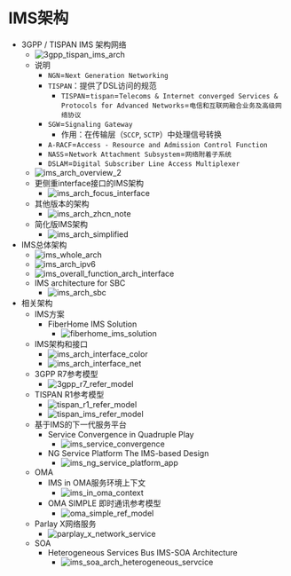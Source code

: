 # IMS架构

* 3GPP / TISPAN IMS 架构网络
  * ![3gpp_tispan_ims_arch](../assets/img/3gpp_tispan_ims_arch.png)
  * 说明
    * `NGN`=`Next Generation Networking`
    * `TISPAN`：提供了DSL访问的规范
        * `TISPAN`=`tispan`=`Telecoms & Internet converged Services & Protocols for Advanced Networks`=`电信和互联网融合业务及高级网络协议`
    * `SGW`=`Signaling Gateway`
      * 作用：在传输层（`SCCP`, `SCTP`）中处理信号转换
    * `A-RACF`=`Access - Resource and Admission Control Function`
    * `NASS`=`Network Attachment Subsystem`=`网络附着子系统`
    * `DSLAM`=`Digital Subscriber Line Access Multiplexer`
  * ![ims_arch_overview_2](../assets/img/ims_arch_overview_2.png)
  * 更侧重interface接口的IMS架构
    * ![ims_arch_focus_interface](../assets/img/ims_arch_focus_interface.png)
  * 其他版本的架构
    * ![ims_arch_zhcn_note](../assets/img/ims_arch_zhcn_note.jpg)
  * 简化版IMS架构
    * ![ims_arch_simplified](../assets/img/ims_arch_simplified.png)
* IMS总体架构
  * ![ims_whole_arch](../assets/img/ims_whole_arch.png)
  * ![ims_arch_ipv6](../assets/img/ims_arch_ipv6.png)
  * ![ims_overall_function_arch_interface](../assets/img/ims_overall_function_arch_interface.png)
  * IMS architecture for SBC
    * ![ims_arch_sbc](../assets/img/ims_arch_sbc.png)
* 相关架构
  * IMS方案
    * FiberHome IMS Solution
      * ![fiberhome_ims_solution](../assets/img/fiberhome_ims_solution.jpg)
  * IMS架构和接口
    * ![ims_arch_interface_color](../assets/img/ims_arch_interface_color.jpg)
    * ![ims_arch_interface_net](../assets/img/ims_arch_interface_net.png)
  * 3GPP R7参考模型
    * ![3gpp_r7_refer_model](../assets/img/3gpp_r7_refer_model.png)
  * TISPAN R1参考模型
    * ![tispan_r1_refer_model](../assets/img/tispan_r1_refer_model.png)
    * ![tispan_ims_refer_model](../assets/img/tispan_ims_refer_model.png)
  * 基于IMS的下一代服务平台
    * Service Convergence in Quadruple Play
      * ![ims_service_convergence](../assets/img/ims_service_convergence.png)
    * NG Service Platform The IMS-based Design
      * ![ims_ng_service_platform_app](../assets/img/ims_ng_service_platform_app.png)
  * OMA
    * IMS in OMA服务环境上下文
      * ![ims_in_oma_context](../assets/img/ims_in_oma_context.png)
    * OMA SIMPLE 即时通讯参考模型
      * ![oma_simple_ref_model](../assets/img/oma_simple_ref_model.png)
  * Parlay X网络服务
    * ![parplay_x_network_service](../assets/img/parplay_x_network_service.png)
  * SOA
    * Heterogeneous Services Bus IMS-SOA Architecture
      * ![ims_soa_arch_heterogeneous_servcice](../assets/img/ims_soa_arch_heterogeneous_servcice.png)
